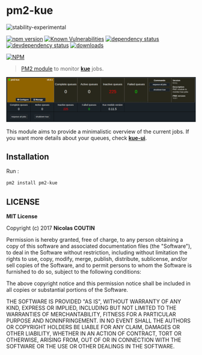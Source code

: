 # pm2-kue

![stability-experimental](https://img.shields.io/badge/stability-experimental-orange.svg)

[![npm version][version-badge]][version-url]
[![Known Vulnerabilities][vulnerabilities-badge]][vulnerabilities-url]
[![dependency status][dependency-badge]][dependency-url]
[![devdependency status][devdependency-badge]][devdependency-url]
[![downloads][downloads-badge]][downloads-url]

[![NPM][npm-stats-badge]][npm-stats-url]

> [PM2 module](https://app.keymetrics.io) to monitor **[kue](https://www.npmjs.com/package/kue)** jobs.

![pm2-kue](preview.png)

This module aims to provide a minimalistic overview of the current jobs. If you want more details about your queues, check **[kue-ui](https://github.com/stonecircle/kue-ui)**.

## Installation

Run :

```bash
pm2 install pm2-kue
```

## LICENSE

**MIT License**

Copyright (c) 2017 **Nicolas COUTIN**

Permission is hereby granted, free of charge, to any person obtaining a copy
of this software and associated documentation files (the "Software"), to deal
in the Software without restriction, including without limitation the rights
to use, copy, modify, merge, publish, distribute, sublicense, and/or sell
copies of the Software, and to permit persons to whom the Software is
furnished to do so, subject to the following conditions:

The above copyright notice and this permission notice shall be included in all
copies or substantial portions of the Software.

THE SOFTWARE IS PROVIDED "AS IS", WITHOUT WARRANTY OF ANY KIND, EXPRESS OR
IMPLIED, INCLUDING BUT NOT LIMITED TO THE WARRANTIES OF MERCHANTABILITY,
FITNESS FOR A PARTICULAR PURPOSE AND NONINFRINGEMENT. IN NO EVENT SHALL THE
AUTHORS OR COPYRIGHT HOLDERS BE LIABLE FOR ANY CLAIM, DAMAGES OR OTHER
LIABILITY, WHETHER IN AN ACTION OF CONTRACT, TORT OR OTHERWISE, ARISING FROM,
OUT OF OR IN CONNECTION WITH THE SOFTWARE OR THE USE OR OTHER DEALINGS IN THE
SOFTWARE.

[version-badge]: https://img.shields.io/npm/v/pm2-kue.svg
[version-url]: https://www.npmjs.com/package/pm2-kue
[vulnerabilities-badge]: https://snyk.io/test/npm/pm2-kue/badge.svg
[vulnerabilities-url]: https://snyk.io/test/npm/pm2-kue
[dependency-badge]: https://david-dm.org/ilshidur/pm2-kue.svg
[dependency-url]: https://david-dm.org/ilshidur/pm2-kue
[devdependency-badge]: https://david-dm.org/ilshidur/pm2-kue/dev-status.svg
[devdependency-url]: https://david-dm.org/ilshidur/pm2-kue#info=devDependencies
[downloads-badge]: https://img.shields.io/npm/dt/pm2-kue.svg
[downloads-url]: https://www.npmjs.com/package/pm2-kue
[npm-stats-badge]: https://nodei.co/npm/pm2-kue.png?downloads=true&downloadRank=true
[npm-stats-url]: https://nodei.co/npm/pm2-kue
